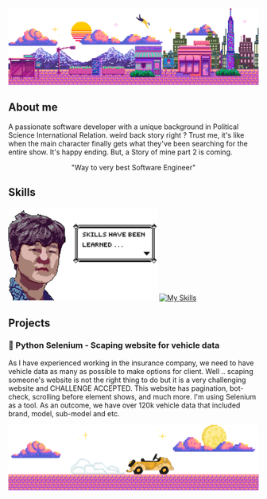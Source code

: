 <p align="center">
  <img src="assets/header_label_bg.gif" alt="header_label_bg">
</p>

## About me 
A passionate software developer with a unique background in Political Science International Relation. weird back story right ?
Trust me, it's like when the main character finally gets what they've been searching for the entire show. It's happy ending.
But, a Story of mine part 2 is coming. <p align="center">"Way to very best Software Engineer"</p>

## Skills
<img src="assets/hello_img.png" alt="hello_img" width="300px"> [![My Skills](https://skillicons.dev/icons?i=js,go,postgres,py,react,ts,vue,html,css,docker,figma,git)](https://skillicons.dev)
<div style="margin-top: 10px;">
</div>

## Projects
### 🚗 Python Selenium - Scaping website for vehicle data
As I have experienced working in the insurance company, we need to have vehicle data as many as possible to make options for client.
Well .. scaping someone's website is not the right thing to do but it is a very challenging website and CHALLENGE ACCEPTED.
This website has pagination, bot-check, scrolling before element shows, and much more. I'm using Selenium as a tool.
As an outcome, we have over 120k vehicle data that included brand, model, sub-model and etc.
<p align="center">
  <img src="assets/python_car_proj.gif" alt="python_car_proj">
</p>
